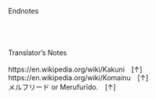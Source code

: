 <br/>
<br/>
Endnotes<br/>
<br/>
<br/>
<br/>
<br/>
Translator’s Notes<br/>
<br/>
https://en.wikipedia.org/wiki/Kakuni [↑]<br/>
https://en.wikipedia.org/wiki/Komainu [↑]<br/>
メルフリード or Merufurīdo. [↑]<br/>
<br/>
<br/>
<br/>
